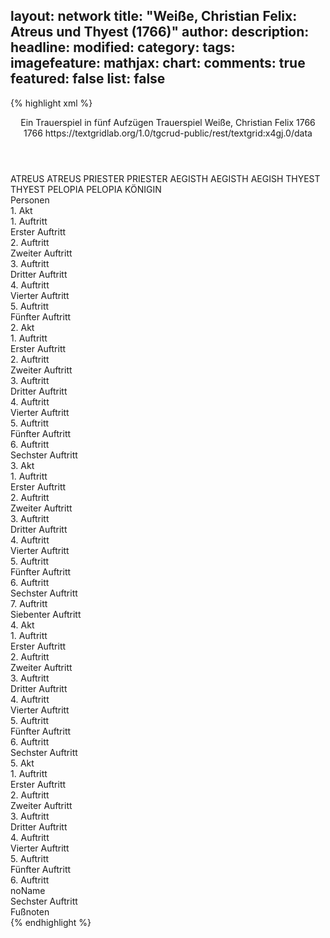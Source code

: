 layout: network
title: "Weiße, Christian Felix: Atreus und Thyest (1766)"
author:
description:
headline:
modified:
category:
tags:
imagefeature:
mathjax:
chart:
comments: true
featured: false
list: false
---
{% highlight xml %}
<?xml-model href="https://raw.githubusercontent.com/DLiNa/project/master/rules/lina.rnc"?><?xml-model href="https://raw.githubusercontent.com/DLiNa/project/master/rules/lina.sch"?>
<play xmlns="http://lina.digital">
  <header>
    <title>Atreus und Thyest</title>
    <subtitle>Ein Trauerspiel in fünf Aufzügen</subtitle>
    <genretitle>Trauerspiel</genretitle>
    <author>Weiße, Christian Felix</author>
    <date type="print" when="1766">1766</date>
    <date type="premiere"/>
    <date type="written" when="1766">1766</date>
    <source>https://textgridlab.org/1.0/tgcrud-public/rest/textgrid:x4gj.0/data</source>
  </header>
  <personae>
    <character>
      <name>ATREUS</name>
      <alias xml:id="atreus">
        <name>ATREUS</name>
      </alias>
    </character>
    <character>
      <name>PRIESTER</name>
      <alias xml:id="priester">
        <name>PRIESTER</name>
      </alias>
    </character>
    <character>
      <name>AEGISTH</name>
      <alias xml:id="aegisth">
        <name>AEGISTH</name>
      </alias>
      <alias xml:id="aegish">
        <name>AEGISH</name>
      </alias>
    </character>
    <character>
      <name>THYEST</name>
      <alias xml:id="thyest">
        <name>THYEST</name>
      </alias>
    </character>
    <character>
      <name>PELOPIA</name>
      <alias xml:id="pelopia">
        <name>PELOPIA</name>
      </alias>
      <alias xml:id="königin">
        <name>KÖNIGIN</name>
      </alias>
    </character>
  </personae>
  <text>
    <div>
      <head>Personen</head>
    </div>
    <div>
      <head>1. Akt</head>
      <div>
        <head>1. Auftritt</head>
        <div>
          <head>Erster Auftritt</head>
          <sp who="#atreus">
            <amount n="1" unit="speech_acts"/>
            <amount n="377" unit="words"/>
            <amount n="50" unit="lines"/>
            <amount n="2222" unit="chars"/>
          </sp>
        </div>
      </div>
      <div>
        <head>2. Auftritt</head>
        <div>
          <head>Zweiter Auftritt</head>
          <sp who="#atreus">
            <amount n="13" unit="speech_acts"/>
            <amount n="310" unit="words"/>
            <amount n="46" unit="lines"/>
            <amount n="1621" unit="chars"/>
          </sp>
          <sp who="#priester">
            <amount n="12" unit="speech_acts"/>
            <amount n="661" unit="words"/>
            <amount n="96" unit="lines"/>
            <amount n="3585" unit="chars"/>
          </sp>
        </div>
      </div>
      <div>
        <head>3. Auftritt</head>
        <div>
          <head>Dritter Auftritt</head>
          <sp who="#priester">
            <amount n="10" unit="speech_acts"/>
            <amount n="126" unit="words"/>
            <amount n="22" unit="lines"/>
            <amount n="676" unit="chars"/>
          </sp>
          <sp who="#aegisth">
            <amount n="13" unit="speech_acts"/>
            <amount n="369" unit="words"/>
            <amount n="53" unit="lines"/>
            <amount n="1916" unit="chars"/>
          </sp>
          <sp who="#atreus">
            <amount n="14" unit="speech_acts"/>
            <amount n="168" unit="words"/>
            <amount n="30" unit="lines"/>
            <amount n="840" unit="chars"/>
          </sp>
          <sp who="#atreus #priester">
            <amount n="1" unit="speech_acts"/>
            <amount n="1" unit="words"/>
            <amount n="1" unit="lines"/>
            <amount n="7" unit="chars"/>
          </sp>
        </div>
      </div>
      <div>
        <head>4. Auftritt</head>
        <div>
          <head>Vierter Auftritt</head>
          <sp who="#atreus">
            <amount n="15" unit="speech_acts"/>
            <amount n="714" unit="words"/>
            <amount n="97" unit="lines"/>
            <amount n="3753" unit="chars"/>
          </sp>
          <sp who="#aegisth">
            <amount n="14" unit="speech_acts"/>
            <amount n="158" unit="words"/>
            <amount n="27" unit="lines"/>
            <amount n="838" unit="chars"/>
          </sp>
        </div>
      </div>
      <div>
        <head>5. Auftritt</head>
        <div>
          <head>Fünfter Auftritt</head>
          <sp who="#aegisth">
            <amount n="1" unit="speech_acts"/>
            <amount n="218" unit="words"/>
            <amount n="26" unit="lines"/>
            <amount n="1130" unit="chars"/>
          </sp>
        </div>
      </div>
    </div>
    <div>
      <head>2. Akt</head>
      <div>
        <head>1. Auftritt</head>
        <div>
          <head>Erster Auftritt</head>
          <sp who="#königin">
            <amount n="8" unit="speech_acts"/>
            <amount n="481" unit="words"/>
            <amount n="64" unit="lines"/>
            <amount n="2479" unit="chars"/>
          </sp>
          <sp who="#aegisth">
            <amount n="7" unit="speech_acts"/>
            <amount n="157" unit="words"/>
            <amount n="23" unit="lines"/>
            <amount n="823" unit="chars"/>
          </sp>
        </div>
      </div>
      <div>
        <head>2. Auftritt</head>
        <div>
          <head>Zweiter Auftritt</head>
          <sp who="#königin">
            <amount n="1" unit="speech_acts"/>
            <amount n="110" unit="words"/>
            <amount n="13" unit="lines"/>
            <amount n="589" unit="chars"/>
          </sp>
        </div>
      </div>
      <div>
        <head>3. Auftritt</head>
        <div>
          <head>Dritter Auftritt</head>
          <sp who="#königin">
            <amount n="11" unit="speech_acts"/>
            <amount n="180" unit="words"/>
            <amount n="28" unit="lines"/>
            <amount n="958" unit="chars"/>
          </sp>
          <sp who="#thyest">
            <amount n="12" unit="speech_acts"/>
            <amount n="652" unit="words"/>
            <amount n="89" unit="lines"/>
            <amount n="3513" unit="chars"/>
          </sp>
          <sp who="#aegisth">
            <amount n="5" unit="speech_acts"/>
            <amount n="28" unit="words"/>
            <amount n="8" unit="lines"/>
            <amount n="151" unit="chars"/>
          </sp>
        </div>
      </div>
      <div>
        <head>4. Auftritt</head>
        <div>
          <head>Vierter Auftritt</head>
          <sp who="#atreus">
            <amount n="18" unit="speech_acts"/>
            <amount n="303" unit="words"/>
            <amount n="47" unit="lines"/>
            <amount n="1494" unit="chars"/>
          </sp>
          <sp who="#thyest">
            <amount n="16" unit="speech_acts"/>
            <amount n="589" unit="words"/>
            <amount n="79" unit="lines"/>
            <amount n="3001" unit="chars"/>
          </sp>
          <sp who="#aegisth">
            <amount n="4" unit="speech_acts"/>
            <amount n="24" unit="words"/>
            <amount n="6" unit="lines"/>
            <amount n="111" unit="chars"/>
          </sp>
          <sp who="#königin">
            <amount n="3" unit="speech_acts"/>
            <amount n="10" unit="words"/>
            <amount n="3" unit="lines"/>
            <amount n="57" unit="chars"/>
          </sp>
        </div>
      </div>
      <div>
        <head>5. Auftritt</head>
        <div>
          <head>Fünfter Auftritt</head>
          <sp who="#atreus">
            <amount n="8" unit="speech_acts"/>
            <amount n="294" unit="words"/>
            <amount n="39" unit="lines"/>
            <amount n="1438" unit="chars"/>
          </sp>
          <sp who="#königin">
            <amount n="8" unit="speech_acts"/>
            <amount n="368" unit="words"/>
            <amount n="50" unit="lines"/>
            <amount n="1920" unit="chars"/>
          </sp>
        </div>
      </div>
      <div>
        <head>6. Auftritt</head>
        <div>
          <head>Sechster Auftritt</head>
          <sp who="#königin">
            <amount n="1" unit="speech_acts"/>
            <amount n="298" unit="words"/>
            <amount n="35" unit="lines"/>
            <amount n="1471" unit="chars"/>
          </sp>
        </div>
      </div>
    </div>
    <div>
      <head>3. Akt</head>
      <div>
        <head>1. Auftritt</head>
        <div>
          <head>Erster Auftritt</head>
          <sp who="#priester">
            <amount n="1" unit="speech_acts"/>
            <amount n="210" unit="words"/>
            <amount n="26" unit="lines"/>
            <amount n="1063" unit="chars"/>
          </sp>
        </div>
      </div>
      <div>
        <head>2. Auftritt</head>
        <div>
          <head>Zweiter Auftritt</head>
          <sp who="#aegisth">
            <amount n="15" unit="speech_acts"/>
            <amount n="343" unit="words"/>
            <amount n="51" unit="lines"/>
            <amount n="1741" unit="chars"/>
          </sp>
          <sp who="#priester">
            <amount n="14" unit="speech_acts"/>
            <amount n="356" unit="words"/>
            <amount n="54" unit="lines"/>
            <amount n="1795" unit="chars"/>
          </sp>
        </div>
      </div>
      <div>
        <head>3. Auftritt</head>
        <div>
          <head>Dritter Auftritt</head>
          <sp who="#atreus">
            <amount n="10" unit="speech_acts"/>
            <amount n="266" unit="words"/>
            <amount n="39" unit="lines"/>
            <amount n="1387" unit="chars"/>
          </sp>
          <sp who="#priester">
            <amount n="6" unit="speech_acts"/>
            <amount n="429" unit="words"/>
            <amount n="57" unit="lines"/>
            <amount n="2231" unit="chars"/>
          </sp>
          <sp who="#aegisth">
            <amount n="4" unit="speech_acts"/>
            <amount n="60" unit="words"/>
            <amount n="11" unit="lines"/>
            <amount n="330" unit="chars"/>
          </sp>
        </div>
      </div>
      <div>
        <head>4. Auftritt</head>
        <div>
          <head>Vierter Auftritt</head>
          <sp who="#atreus">
            <amount n="3" unit="speech_acts"/>
            <amount n="105" unit="words"/>
            <amount n="16" unit="lines"/>
            <amount n="546" unit="chars"/>
          </sp>
          <sp who="#priester">
            <amount n="2" unit="speech_acts"/>
            <amount n="45" unit="words"/>
            <amount n="7" unit="lines"/>
            <amount n="222" unit="chars"/>
          </sp>
        </div>
      </div>
      <div>
        <head>5. Auftritt</head>
        <div>
          <head>Fünfter Auftritt</head>
          <sp who="#priester">
            <amount n="2" unit="speech_acts"/>
            <amount n="45" unit="words"/>
            <amount n="8" unit="lines"/>
            <amount n="252" unit="chars"/>
          </sp>
          <sp who="#thyest">
            <amount n="1" unit="speech_acts"/>
            <amount n="11" unit="words"/>
            <amount n="2" unit="lines"/>
            <amount n="48" unit="chars"/>
          </sp>
        </div>
      </div>
      <div>
        <head>6. Auftritt</head>
        <div>
          <head>Sechster Auftritt</head>
          <sp who="#priester">
            <amount n="25" unit="speech_acts"/>
            <amount n="935" unit="words"/>
            <amount n="130" unit="lines"/>
            <amount n="4951" unit="chars"/>
          </sp>
          <sp who="#thyest">
            <amount n="24" unit="speech_acts"/>
            <amount n="701" unit="words"/>
            <amount n="101" unit="lines"/>
            <amount n="3578" unit="chars"/>
          </sp>
        </div>
      </div>
      <div>
        <head>7. Auftritt</head>
        <div>
          <head>Siebenter Auftritt</head>
          <sp who="#thyest">
            <amount n="4" unit="speech_acts"/>
            <amount n="38" unit="words"/>
            <amount n="6" unit="lines"/>
            <amount n="205" unit="chars"/>
          </sp>
          <sp who="#aegisth">
            <amount n="3" unit="speech_acts"/>
            <amount n="9" unit="words"/>
            <amount n="3" unit="lines"/>
            <amount n="45" unit="chars"/>
          </sp>
        </div>
      </div>
    </div>
    <div>
      <head>4. Akt</head>
      <div>
        <head>1. Auftritt</head>
        <div>
          <head>Erster Auftritt</head>
          <sp who="#atreus">
            <amount n="1" unit="speech_acts"/>
            <amount n="175" unit="words"/>
            <amount n="22" unit="lines"/>
            <amount n="907" unit="chars"/>
          </sp>
        </div>
      </div>
      <div>
        <head>2. Auftritt</head>
        <div>
          <head>Zweiter Auftritt</head>
          <sp who="#pelopia">
            <amount n="20" unit="speech_acts"/>
            <amount n="165" unit="words"/>
            <amount n="33" unit="lines"/>
            <amount n="915" unit="chars"/>
          </sp>
          <sp who="#atreus">
            <amount n="20" unit="speech_acts"/>
            <amount n="936" unit="words"/>
            <amount n="124" unit="lines"/>
            <amount n="4812" unit="chars"/>
          </sp>
        </div>
      </div>
      <div>
        <head>3. Auftritt</head>
        <div>
          <head>Dritter Auftritt</head>
          <sp who="#atreus">
            <amount n="2" unit="speech_acts"/>
            <amount n="59" unit="words"/>
            <amount n="8" unit="lines"/>
            <amount n="262" unit="chars"/>
          </sp>
          <sp who="#aegisth">
            <amount n="1" unit="speech_acts"/>
            <amount n="29" unit="words"/>
            <amount n="4" unit="lines"/>
            <amount n="159" unit="chars"/>
          </sp>
        </div>
      </div>
      <div>
        <head>4. Auftritt</head>
        <div>
          <head>Vierter Auftritt</head>
          <sp who="#pelopia">
            <amount n="1" unit="speech_acts"/>
            <amount n="240" unit="words"/>
            <amount n="30" unit="lines"/>
            <amount n="1267" unit="chars"/>
          </sp>
        </div>
      </div>
      <div>
        <head>5. Auftritt</head>
        <div>
          <head>Fünfter Auftritt</head>
          <sp who="#aegisth">
            <amount n="18" unit="speech_acts"/>
            <amount n="320" unit="words"/>
            <amount n="50" unit="lines"/>
            <amount n="1651" unit="chars"/>
          </sp>
          <sp who="#pelopia">
            <amount n="18" unit="speech_acts"/>
            <amount n="641" unit="words"/>
            <amount n="90" unit="lines"/>
            <amount n="3319" unit="chars"/>
          </sp>
          <sp who="#aegish">
            <amount n="1" unit="speech_acts"/>
            <amount n="4" unit="words"/>
            <amount n="1" unit="lines"/>
            <amount n="15" unit="chars"/>
          </sp>
        </div>
      </div>
      <div>
        <head>6. Auftritt</head>
        <div>
          <head>Sechster Auftritt</head>
          <sp who="#aegisth">
            <amount n="1" unit="speech_acts"/>
            <amount n="132" unit="words"/>
            <amount n="17" unit="lines"/>
            <amount n="687" unit="chars"/>
          </sp>
        </div>
      </div>
    </div>
    <div>
      <head>5. Akt</head>
      <div>
        <head>1. Auftritt</head>
        <div>
          <head>Erster Auftritt</head>
          <sp who="#pelopia">
            <amount n="8" unit="speech_acts"/>
            <amount n="188" unit="words"/>
            <amount n="27" unit="lines"/>
            <amount n="914" unit="chars"/>
          </sp>
          <sp who="#aegisth">
            <amount n="7" unit="speech_acts"/>
            <amount n="144" unit="words"/>
            <amount n="21" unit="lines"/>
            <amount n="714" unit="chars"/>
          </sp>
        </div>
      </div>
      <div>
        <head>2. Auftritt</head>
        <div>
          <head>Zweiter Auftritt</head>
          <sp who="#aegisth">
            <amount n="12" unit="speech_acts"/>
            <amount n="304" unit="words"/>
            <amount n="42" unit="lines"/>
            <amount n="1516" unit="chars"/>
          </sp>
          <sp who="#thyest">
            <amount n="22" unit="speech_acts"/>
            <amount n="649" unit="words"/>
            <amount n="95" unit="lines"/>
            <amount n="3331" unit="chars"/>
          </sp>
          <sp who="#pelopia">
            <amount n="13" unit="speech_acts"/>
            <amount n="357" unit="words"/>
            <amount n="50" unit="lines"/>
            <amount n="1805" unit="chars"/>
          </sp>
        </div>
      </div>
      <div>
        <head>3. Auftritt</head>
        <div>
          <head>Dritter Auftritt</head>
          <sp who="#aegisth">
            <amount n="1" unit="speech_acts"/>
            <amount n="89" unit="words"/>
            <amount n="12" unit="lines"/>
            <amount n="468" unit="chars"/>
          </sp>
        </div>
      </div>
      <div>
        <head>4. Auftritt</head>
        <div>
          <head>Vierter Auftritt</head>
          <sp who="#atreus">
            <amount n="2" unit="speech_acts"/>
            <amount n="144" unit="words"/>
            <amount n="21" unit="lines"/>
            <amount n="757" unit="chars"/>
          </sp>
          <sp who="#aegisth">
            <amount n="1" unit="speech_acts"/>
          </sp>
        </div>
      </div>
      <div>
        <head>5. Auftritt</head>
        <div>
          <head>Fünfter Auftritt</head>
          <sp who="#atreus">
            <amount n="2" unit="speech_acts"/>
            <amount n="90" unit="words"/>
            <amount n="12" unit="lines"/>
            <amount n="485" unit="chars"/>
          </sp>
          <sp who="#priester">
            <amount n="1" unit="speech_acts"/>
            <amount n="4" unit="words"/>
            <amount n="1" unit="lines"/>
            <amount n="13" unit="chars"/>
          </sp>
          <sp who="#aegisth">
            <amount n="2" unit="speech_acts"/>
            <amount n="18" unit="words"/>
            <amount n="3" unit="lines"/>
            <amount n="100" unit="chars"/>
          </sp>
        </div>
      </div>
      <div>
        <head>6. Auftritt</head>
        <div>
          <head>noName</head>
          <div>
            <head>Sechster Auftritt</head>
            <sp who="#atreus">
              <amount n="3" unit="speech_acts"/>
              <amount n="149" unit="words"/>
              <amount n="22" unit="lines"/>
              <amount n="790" unit="chars"/>
            </sp>
            <sp who="#priester">
              <amount n="4" unit="speech_acts"/>
              <amount n="138" unit="words"/>
              <amount n="19" unit="lines"/>
              <amount n="721" unit="chars"/>
            </sp>
            <sp who="#aegisth">
              <amount n="2" unit="speech_acts"/>
              <amount n="13" unit="words"/>
              <amount n="3" unit="lines"/>
              <amount n="54" unit="chars"/>
            </sp>
            <sp who="#thyest">
              <amount n="2" unit="speech_acts"/>
              <amount n="67" unit="words"/>
              <amount n="9" unit="lines"/>
              <amount n="363" unit="chars"/>
            </sp>
          </div>
          <div>
            <head>Fußnoten</head>
          </div>
        </div>
      </div>
    </div>
  </text>
</play>
{% endhighlight %}